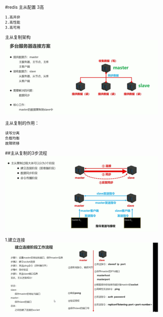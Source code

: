 #redis 主从配置
3高
```text
1.高并非
2.高性能
3.高可用
```


主从复制架构
![docker_engine](images/master_slaver.png)


主从复制的作用：
```text
读写分离
负载均衡
故障转移
```

##主从复制的3步流程
![docker_engine](images/m_s_info.png)

1.建立连接
![docker_engine](images/connection.png)